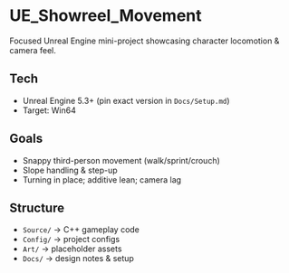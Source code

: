 # UE_Showreel_Movement

Focused Unreal Engine mini-project showcasing character locomotion & camera feel.

## Tech
- Unreal Engine 5.3+ (pin exact version in `Docs/Setup.md`)
- Target: Win64

## Goals
- Snappy third-person movement (walk/sprint/crouch)
- Slope handling & step-up
- Turning in place; additive lean; camera lag

## Structure
- `Source/` → C++ gameplay code
- `Config/` → project configs
- `Art/` → placeholder assets
- `Docs/` → design notes & setup
